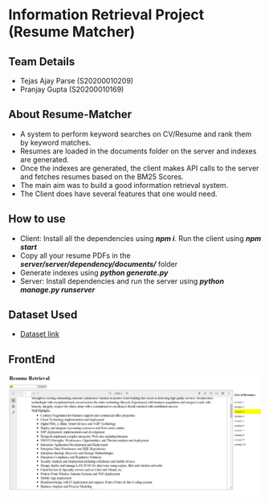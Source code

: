 # Information Retrieval Project (Resume Matcher)
## Team Details
- Tejas Ajay Parse (S20200010209)
- Pranjay Gupta (S20200010169)

## About Resume-Matcher
- A system to perform keyword searches on CV/Resume and rank them by keyword matches. 
- Resumes are loaded in the documents folder on the server and indexes are generated.
- Once the indexes are generated, the client makes API calls to the server and fetches resumes based on the BM25 Scores.
- The main aim was to build a good information retrieval system. 
- The Client does have several features that one would need.

## How to use
- Client: Install all the dependencies using _<b>npm i</b>_. Run the client using _<b>npm start</b>_
- Copy all your resume PDFs in the _<b>server/server/dependency/documents/</b>_ folder
- Generate indexes using _<b>python generate.py</b>_
- Server: Install dependencies and run the server using _<b>python manage.py runserver</b>_

## Dataset Used  
- [Dataset link](https://github.com/TejasParse/devanagari-recognition-server/blob/master/Transfer%20Analysis.ipynb)

## FrontEnd
![My Image](Images/frontend.jpg)
